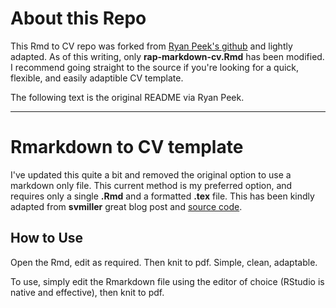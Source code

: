 # About this Repo

This Rmd to CV repo was forked from [Ryan Peek's github](https://github.com/ryanpeek/markdown_cv) and lightly adapted. As of this writing, only **rap-markdown-cv.Rmd** has been modified. I recommend going straight to the source if you're looking for a quick, flexible, and easily adaptible CV template.

The following text is the original README via Ryan Peek.

---

# Rmarkdown to CV template

I've updated this quite a bit and removed the original option to use a markdown only file. This current method is my preferred option, and requires only a single **.Rmd** and a formatted **.tex** file. This has been kindly adapted from **svmiller** great blog post and [source code](http://svmiller.com/blog/2016/03/svm-r-markdown-cv/).

## How to Use

Open the Rmd, edit as required. Then knit to pdf. Simple, clean, adaptable.

To use, simply edit the Rmarkdown file using the editor of choice (RStudio is native and effective), then knit to pdf.


